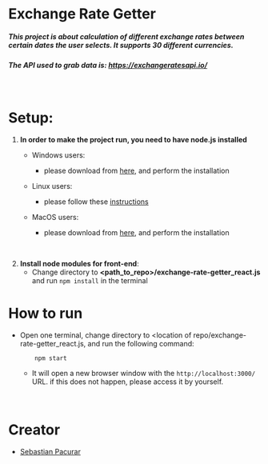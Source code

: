 # Exchange Rate Getter

##### This project is about calculation of different exchange rates between certain dates the user selects. It supports 30 different currencies.
##### The API used to grab data is: ***https://exchangeratesapi.io/***
<br />


# Setup:
1) **In order to make the project run, you need to have node.js installed**

    * Windows users:
        * please download from [here](https://nodejs.org/en/download/), and perform the installation
           
    * Linux users:
        * please follow these [instructions](https://nodejs.org/en/download/package-manager/)
        
    * MacOS users:
        * please download from [here](https://nodejs.org/en/download/), and perform the installation        

<br />

2) **Install node modules for front-end**:    
    * Change directory to **<path_to_repo>/exchange-rate-getter_react.js** and run ```npm install``` in the terminal


# How to run
* Open one terminal, change directory to <location of repo/exchange-rate-getter_react.js, and run the following command:
    ```
        npm start
    ```
    * It will open a new browser window with the ```http://localhost:3000/``` URL. if this does not happen, please access it by yourself.

<br />


    
# Creator
* [Sebastian Pacurar](https://github.com/sebastianpacurar)
